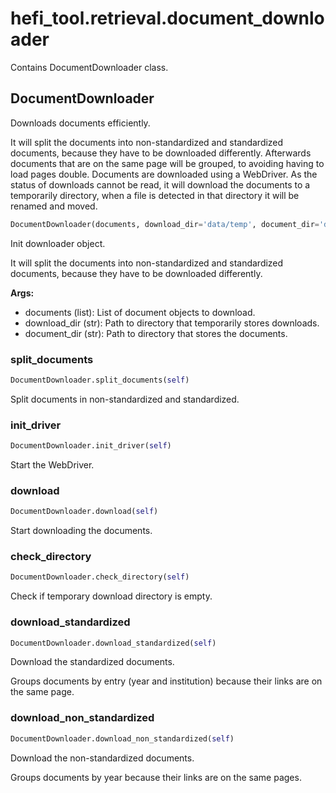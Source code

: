 # hefi_tool.retrieval.document_downloader
Contains DocumentDownloader class.
## DocumentDownloader
Downloads documents efficiently.

It will split the documents into non-standardized and standardized documents, because they have to be downloaded differently. Afterwards documents that are on the same page will be grouped, to avoiding having to load pages double. Documents are downloaded using a WebDriver. As the status of downloads cannot be read, it will download the documents to a temporarily directory, when a file is detected in that directory it will be renamed and moved.
```python
DocumentDownloader(documents, download_dir='data/temp', document_dir='data/pdf')
```
Init downloader object.

It will split the documents into non-standardized and standardized documents, because they have to be downloaded differently.

**Args:**
- documents (list): List of document objects to download.
- download_dir (str): Path to directory that temporarily stores downloads.
- document_dir (str): Path to directory that stores the documents.

### split_documents
```python
DocumentDownloader.split_documents(self)
```
Split documents in non-standardized and standardized.
### init_driver
```python
DocumentDownloader.init_driver(self)
```
Start the WebDriver.
### download
```python
DocumentDownloader.download(self)
```
Start downloading the documents.
### check_directory
```python
DocumentDownloader.check_directory(self)
```
Check if temporary download directory is empty.
### download_standardized
```python
DocumentDownloader.download_standardized(self)
```
Download the standardized documents.

Groups documents by entry (year and institution) because their links
are on the same page.


### download_non_standardized
```python
DocumentDownloader.download_non_standardized(self)
```
Download the non-standardized documents.

Groups documents by year because their links are on the same pages.


